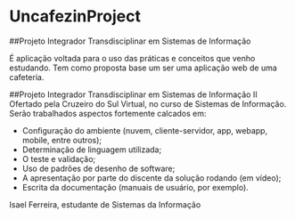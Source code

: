 # UncafezinProject
##Projeto Integrador Transdisciplinar em Sistemas de Informação

É aplicação voltada para o uso das práticas e conceitos que venho estudando. Tem como proposta base um ser uma aplicação web de uma cafeteria.

##Projeto Integrador Transdisciplinar em Sistemas de Informação II Ofertado pela Cruzeiro do Sul Virtual, no curso de Sistemas de Informação. Serão trabalhados aspectos fortemente calcados em:

* Configuração do ambiente (nuvem, cliente-servidor, app, webapp, mobile, entre outros);
* Determinação de linguagem utilizada;
* O teste e validação;
* Uso de padrões de desenho de software;
* A apresentação por parte do discente da solução rodando (em vídeo); 
* Escrita da documentação (manuais de usuário, por exemplo).

Isael Ferreira, estudante de Sistemas da Informação
